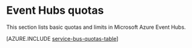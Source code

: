 <properties 
    pageTitle="Microsoft Azure Event Hubs quotas and limits | Microsoft Azure"
    description="Limits and quotas for Azure Event Hubs"
    services="event-hubs"
    documentationCenter="na"
    authors="sethmanheim"
    manager="timlt"
    editor="" />
<tags 
    ms.service="event-hubs"
    ms.devlang="na"
    ms.topic="article"
    ms.tgt_pltfrm="na"
    ms.workload="na"
    ms.date="06/07/2016"
    ms.author="sethm" />

# Event Hubs quotas

This section lists basic quotas and limits in Microsoft Azure Event Hubs.

[AZURE.INCLUDE [service-bus-quotas-table](../../includes/event-hubs-limits.md)] 